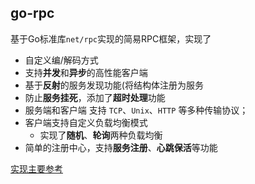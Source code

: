 ## go-rpc

基于Go标准库`net/rpc`实现的简易RPC框架，实现了

- 自定义编/解码方式
- 支持**并发**和**异步**的高性能客户端
- 基于**反射**的服务发现功能(将结构体注册为服务
- 防止**服务挂死**，添加了**超时处理**功能
- 服务端和客户端 支持 `TCP`、`Unix`、`HTTP` 等多种传输协议；
- 客户端支持自定义负载均衡模式
  - 实现了**随机**、**轮询**两种负载均衡
- 简单的注册中心，支持**服务注册**、**心跳保活**等功能

[实现主要参考]((https://geektutu.com/post/gee.html))